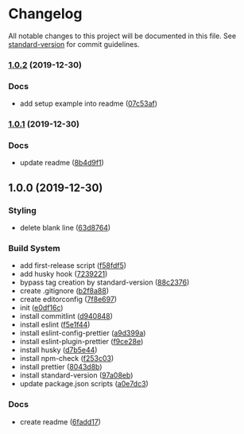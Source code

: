 # Changelog

All notable changes to this project will be documented in this file. See [standard-version](https://github.com/conventional-changelog/standard-version) for commit guidelines.

### [1.0.2](https://github.com/camillinif/nodejs-project-boilerplate/compare/v1.0.1...v1.0.2) (2019-12-30)


### Docs

* add setup example into readme ([07c53af](https://github.com/camillinif/nodejs-project-boilerplate/commit/07c53af017bee7e086939e99c8d7b6d26c33df81))

### [1.0.1](https://github.com/camillinif/nodejs-project-boilerplate/compare/v1.0.0...v1.0.1) (2019-12-30)


### Docs

* update readme ([8b4d9f1](https://github.com/camillinif/nodejs-project-boilerplate/commit/8b4d9f19da1eea0478d816ff6ef4fd9587ee8f1a))

## 1.0.0 (2019-12-30)


### Styling

* delete blank line ([63d8764](https://github.com/camillinif/nodejs-project-boilerplate/commit/63d87641199d284fdb1abd7e1026b570434d0a89))


### Build System

* add first-release script ([f58fdf5](https://github.com/camillinif/nodejs-project-boilerplate/commit/f58fdf5867f1e801455743f7719125c64e306d93))
* add husky hook ([7239221](https://github.com/camillinif/nodejs-project-boilerplate/commit/7239221f09bf5376a9f2ce807c846e1d45ccc8d1))
* bypass tag creation by standard-version ([88c2376](https://github.com/camillinif/nodejs-project-boilerplate/commit/88c23764ca54bfec400405f81cb3dffac66e29aa))
* create .gitignore ([b2f8a88](https://github.com/camillinif/nodejs-project-boilerplate/commit/b2f8a883c33c86635b49c9550e245abe95719e90))
* create editorconfig ([7f8e697](https://github.com/camillinif/nodejs-project-boilerplate/commit/7f8e697a789ccde229f2969da3014ae95b4eb8b0))
* init ([e0df16c](https://github.com/camillinif/nodejs-project-boilerplate/commit/e0df16c08e6e5d9964885ab8b12f43692b19bcf5))
* install commitlint ([d940848](https://github.com/camillinif/nodejs-project-boilerplate/commit/d9408485bb34c1bf6644cc0b8796b34d7b3b4ab2))
* install eslint ([f5e1f44](https://github.com/camillinif/nodejs-project-boilerplate/commit/f5e1f44c405f37dd3d8d44ebcb6ce53264aed4e3))
* install eslint-config-prettier ([a9d399a](https://github.com/camillinif/nodejs-project-boilerplate/commit/a9d399a83f68b0f8902f2a1140f7668259b7726f))
* install eslint-plugin-prettier ([f9ce28e](https://github.com/camillinif/nodejs-project-boilerplate/commit/f9ce28eb5fe476ca6b382dc0978fdaef19928aa6))
* install husky ([d7b5e44](https://github.com/camillinif/nodejs-project-boilerplate/commit/d7b5e44019a2b526cc45203782f920898236f4c5))
* install npm-check ([f253c03](https://github.com/camillinif/nodejs-project-boilerplate/commit/f253c038edc49dccf8c36230a280d6a76a06c480))
* install prettier ([8043d8b](https://github.com/camillinif/nodejs-project-boilerplate/commit/8043d8b3eb0c014d754b91c92947db680960711b))
* install standard-version ([97a08eb](https://github.com/camillinif/nodejs-project-boilerplate/commit/97a08ebd3c6336e0f61b9bd412b2aad87e91a52e))
* update package.json scripts ([a0e7dc3](https://github.com/camillinif/nodejs-project-boilerplate/commit/a0e7dc3462ae9e059ab989b87bcf769873ab137d))


### Docs

* create readme ([6fadd17](https://github.com/camillinif/nodejs-project-boilerplate/commit/6fadd17a56ecf5147dd695af1673df33e8c86363))
